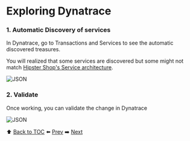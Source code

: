 # Exploring Dynatrace

### 1. Automatic Discovery of services

In Dynatrace, go to Transactions and Services to see the automatic discovered treasures.

You will realized that some services are discovered but some might not match <a href="https://github.com/GoogleCloudPlatform/microservices-demo#service-architecture">Hipster Shop's Service architecture</a>.

![JSON](https://github.com/Dynatrace-APAC/Workshop-Kubernetes/blob/master/assets/architecture-diagram.png)

### 2. Validate

Once working, you can validate the change in Dynatrace

![JSON](https://github.com/Nodnarboen/k8s-workshop/blob/master/assets/Picture14.png)

:arrow_up: [Back to TOC](/README.md) :arrow_left: [Prev](../lab4/README.md)   :arrow_right: [Next](../lab6/README.md)  
